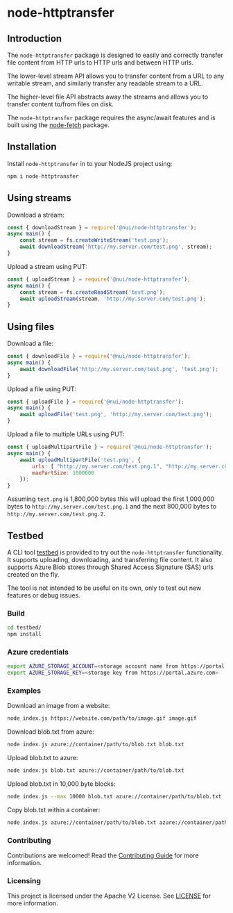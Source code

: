 # node-httptransfer

## Introduction

The `node-httptransfer` package is designed to easily and correctly transfer file content from HTTP urls to HTTP urls and between HTTP urls.

The lower-level stream API allows you to transfer content from a URL to any writable stream, and similarly transfer any readable stream to a URL.

The higher-level file API abstracts away the streams and allows you to transfer content to/from files on disk.

The `node-httptransfer` package requires the async/await features and is built using the [node-fetch](https://www.npmjs.com/package/node-fetch) package.

## Installation

Install `node-httptransfer` in to your NodeJS project using:

```javascript
npm i node-httptransfer
```

## Using streams

Download a stream:

```javascript
const { downloadStream } = require('@nui/node-httptransfer');
async main() {
    const stream = fs.createWriteStream('test.png');
    await downloadStream('http://my.server.com/test.png', stream);
}
```

Upload a stream using PUT:

```javascript
const { uploadStream } = require('@nui/node-httptransfer');
async main() {
    const stream = fs.createReadStream('test.png');
    await uploadStream(stream, 'http://my.server.com/test.png');
}
```

## Using files

Download a file:

```javascript
const { downloadFile } = require('@nui/node-httptransfer');
async main() {
    await downloadFile('http://my.server.com/test.png', 'test.png');
}
```

Upload a file using PUT:

```javascript
const { uploadFile } = require('@nui/node-httptransfer');
async main() {
    await uploadFile('test.png', 'http://my.server.com/test.png');
}
```

Upload a file to multiple URLs using PUT:

```javascript
const { uploadMultipartFile } = require('@nui/node-httptransfer');
async main() {
    await uploadMultipartFile('test.png', {
        urls: [ "http://my.server.com/test.png.1", "http://my.server.com/test.png.2" ],
        maxPartSize: 1000000
    });
}
```

Assuming `test.png` is 1,800,000 bytes this will upload the first 1,000,000 bytes to `http://my.server.com/test.png.1` and the next 800,000 bytes to `http://my.server.com/test.png.2`.

## Testbed

A CLI tool [testbed](./testbed/index.js) is provided to try out the `node-httptransfer` functionality. It supports uploading, downloading, and transferring file content. It also supports Azure Blob stores through Shared Access Signature (SAS) urls created on the fly.

The tool is not intended to be useful on its own, only to test out new features or debug issues.

### Build

```bash
cd testbed/
npm install
```

### Azure credentials

```bash
export AZURE_STORAGE_ACCOUNT=<storage account name from https://portal.azure.com>
export AZURE_STORAGE_KEY=<storage key from https://portal.azure.com>
```

### Examples

Download an image from a website:

```bash
node index.js https://website.com/path/to/image.gif image.gif
```

Download blob.txt from azure:

```bash
node index.js azure://container/path/to/blob.txt blob.txt
```

Upload blob.txt to azure:

```bash
node index.js blob.txt azure://container/path/to/blob.txt
```

Upload blob.txt in 10,000 byte blocks:

```bash
node index.js --max 10000 blob.txt azure://container/path/to/blob.txt
```

Copy blob.txt within a container:

```bash
node index.js azure://container/path/to/blob.txt azure://container/path/to/target.txt
```

### Contributing

Contributions are welcomed! Read the [Contributing Guide](./.github/CONTRIBUTING.md) for more information.

### Licensing

This project is licensed under the Apache V2 License. See [LICENSE](LICENSE) for more information.
